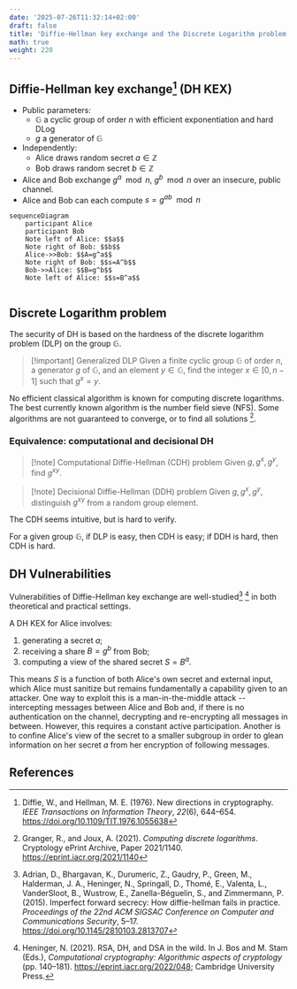 ```yaml
---
date: '2025-07-26T11:32:14+02:00'
draft: false
title: 'Diffie-Hellman key exchange and the Discrete Logarithm problem'
math: true
weight: 220
---
```


## Diffie-Hellman key exchange[^DifHel76] (DH KEX)

- Public parameters:
    - $\mathbb{G}$ a cyclic group of order $n$ with efficient exponentiation and hard DLog
    - $g$ a generator of $\mathbb{G}$
- Independently:
    - Alice draws random secret $a\in \mathbb{Z}$
    - Bob draws random secret $b\in \mathbb{Z}$
- Alice and Bob exchange $g^a \mod n$, $g^b \mod n$ over an insecure, public channel.
- Alice and Bob can each compute $s=g^{ab} \mod n$

```mermaid
sequenceDiagram
    participant Alice
    participant Bob
    Note left of Alice: $$a$$
    Note right of Bob: $$b$$
    Alice->>Bob: $$A=g^a$$
    Note right of Bob: $$s=A^b$$
    Bob->>Alice: $$B=g^b$$
    Note left of Alice: $$s=B^a$$
    
```

## Discrete Logarithm problem

The security of DH is based on the hardness of the discrete logarithm problem (DLP) on the group $\mathbb{G}$.

> [!important] Generalized DLP 
> Given a finite cyclic group $\mathbb{G}$ of order $n$, a generator $g$ of $\mathbb{G}$, and an element $y \in \mathbb{G}$, find the integer $x\in [0, n-1]$ such that $g^x=y$.

No efficient classical algorithm is known for computing discrete logarithms. The best currently known algorithm is the number field sieve (NFS). Some algorithms are not guaranteed to converge, or to find all solutions [^GraJou21].

### Equivalence: computational and decisional DH

> [!note] Computational Diffie-Hellman (CDH) problem
> Given $g, g^x, g^y$, find $g^{xy}$.

> [!note] Decisional Diffie-Hellman (DDH) problem
> Given $g, g^x, g^y$, distinguish $g^{xy}$ from a random group element.

The CDH seems intuitive, but is hard to verify.

For a given group $\mathbb{G}$, if DLP is easy, then CDH is easy; if DDH is hard, then CDH is hard.


## DH Vulnerabilities

Vulnerabilities of Diffie-Hellman key exchange are well-studied[^ABD+15] [^Heninger21] in both theoretical and practical settings.

A DH KEX for Alice involves:
1. generating a secret $a$;
1. receiving a share $B=g^b$ from Bob;
1. computing a view of the shared secret $S=B^a$.

This means $S$ is a function of both Alice's own secret and external input, which Alice must sanitize but remains fundamentally a capability given to an attacker. One way to exploit this is a man-in-the-middle attack -- intercepting messages between Alice and Bob and, if there is no authentication on the channel, decrypting and re-encrypting all messages in between. However, this requires a constant active participation. Another is to confine Alice's view of the secret to a smaller subgroup in order to glean information on her secret $a$ from her encryption of following messages.


## References

[^ABD+15]: Adrian, D., Bhargavan, K., Durumeric, Z., Gaudry, P., Green, M.,
Halderman, J. A., Heninger, N., Springall, D., Thomé, E., Valenta, L.,
VanderSloot, B., Wustrow, E., Zanella-Béguelin, S., and Zimmermann, P.
(2015). Imperfect forward secrecy: How diffie-hellman fails in practice.
*Proceedings of the 22nd ACM SIGSAC Conference on Computer and
Communications Security*, 5–17. https://doi.org/10.1145/2810103.2813707

[^DifHel76]: Diffie, W., and Hellman, M. E. (1976). New directions in cryptography.
*IEEE Transactions on Information Theory*, *22*(6), 644–654.
https://doi.org/10.1109/TIT.1976.1055638

[^GraJou21]: Granger, R., and Joux, A. (2021). *Computing discrete logarithms*.
Cryptology ePrint Archive, Paper 2021/1140.
https://eprint.iacr.org/2021/1140

[^Heninger21]: Heninger, N. (2021). RSA, DH, and DSA in the wild. In J. Bos and M. Stam
(Eds.), *Computational cryptography: Algorithmic aspects of cryptology*
(pp. 140–181). <https://eprint.iacr.org/2022/048>; Cambridge University
Press.